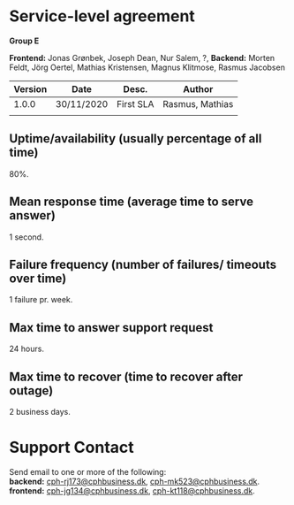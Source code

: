 # Service-level agreement

**Group E** 

**Frontend:** Jonas Grønbek, Joseph Dean, Nur Salem,  ?,
**Backend:** Morten Feldt, Jörg Oertel, Mathias Kristensen, Magnus Klitmose, Rasmus Jacobsen

|Version|	Date|	Desc.|	Author|
|---|---|---|---|
|1.0.0|	30/11/2020|	First SLA|	Rasmus, Mathias|
| | | |
			



## Uptime/availability (usually percentage of all time)  
80%.  

## Mean response time (average time to serve answer)  
1 second.  
  
  
  
## Failure frequency (number of failures/ timeouts over time)  
1 failure pr. week.  

## Max time to answer support request
24 hours.  
  
## Max time to recover (time to recover after outage)  
2 business days.  
  
  
# Support Contact  
Send email to one or more of the following:  
**backend:** cph-rj173@cphbusiness.dk, cph-mk523@cphbusiness.dk.  
**frontend:** cph-jg134@cphbusiness.dk, cph-kt118@cphbusiness.dk.  
